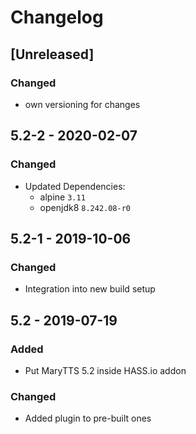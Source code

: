 # Changelog

## [Unreleased]

### Changed
* own versioning for changes


## 5.2-2 - 2020-02-07

### Changed
* Updated Dependencies:
  * alpine `3.11`
  * openjdk8 `8.242.08-r0`


## 5.2-1 - 2019-10-06

### Changed
* Integration into new build setup


## 5.2 - 2019-07-19

### Added
* Put MaryTTS 5.2 inside HASS.io addon

### Changed
* Added plugin to pre-built ones
